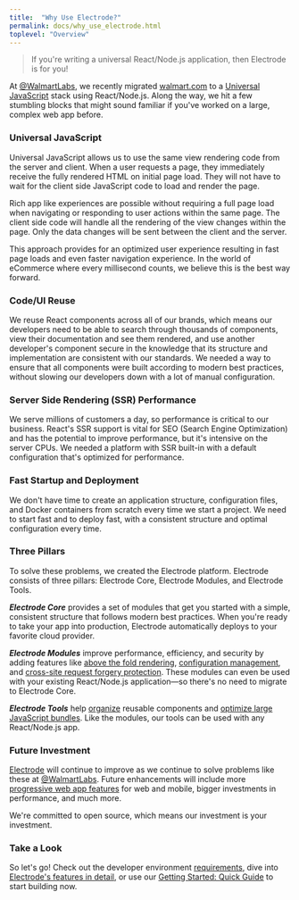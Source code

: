 ```yaml
---
title:  "Why Use Electrode?"
permalink: docs/why_use_electrode.html
toplevel: "Overview"
---
```


> If you're writing a universal React/Node.js application, then Electrode is for you!

At [@WalmartLabs](http://www.walmartlabs.com/), we recently migrated [walmart.com](http://walmart.com) to a [Universal JavaScript](https://medium.com/@mjackson/universal-javascript-4761051b7ae9#.k3j9fruyn)
stack using React/Node.js. Along the way, we hit a few stumbling blocks that
might sound familiar if you've worked on a large, complex web app before.

### Universal JavaScript
Universal JavaScript allows us to use the same view rendering code from the
server and client. When a user requests a page, they immediately receive
the fully rendered HTML on initial page load. They will not have to wait
for the client side JavaScript code to load and render the page.

Rich app like experiences are possible without requiring a full page load
when navigating or responding to user actions within the same page.
The client side code will handle all the rendering of the view changes within
the page. Only the data changes will be sent between the client and the server.

This approach provides for an optimized user experience resulting in fast
page loads and even faster navigation experience. In the world of eCommerce
where every millisecond counts, we believe this is the best way forward.

### Code/UI Reuse

We reuse React components across all of our brands, which means our developers
need to be able to search through thousands of components, view their
documentation and see them rendered, and use another developer's component
secure in the knowledge that its structure and implementation are consistent
with our standards. We needed a way to ensure that all components were built
according to modern best practices, without slowing our developers down with a
lot of manual configuration.

### Server Side Rendering (SSR) Performance

We serve millions of customers a day, so performance is critical to our business.
React's SSR support is vital for SEO (Search Engine Optimization) and has the potential to improve performance,
but it's intensive on the server CPUs. We needed a platform with SSR built-in with
a default configuration that's optimized for performance.

### Fast Startup and Deployment

We don't have time to create an application structure, configuration files, and
Docker containers from scratch every time we start a project. We need to start
fast and to deploy fast, with a consistent structure and optimal configuration every
time.

### Three Pillars

To solve these problems, we created the Electrode platform. Electrode consists
of three pillars: Electrode Core, Electrode Modules, and Electrode Tools.

***Electrode Core*** provides a set of modules that get you started with a simple,
consistent structure that follows modern best practices. When you're ready to
take your app into production, Electrode automatically deploys to your favorite
cloud provider.

***Electrode Modules*** improve performance, efficiency, and security by adding
features like [above the fold rendering](above_fold_rendering.html), [configuration management](confippet.html), and [cross-site request forgery protection](stateless_csrf_validation.html). These modules can even be used with your existing React/Node.js application—so there's no need to migrate to Electrode Core.

***Electrode Tools*** help [organize](electrode_explorer.html) reusable components and [optimize large
JavaScript bundles](electrify.html). Like the modules, our tools can be used with any
React/Node.js app.

### Future Investment

[Electrode](https://github.com/electrode-io) will continue to improve as we continue to solve problems like these at [@WalmartLabs](http://www.walmartlabs.com/). Future enhancements will include more [progressive web app
features](https://developers.google.com/web/progressive-web-apps/) for web and mobile, bigger investments in performance, and much more.

We're committed to open source, which means our investment is your investment.

### Take a Look

So let's go! Check out the developer environment
[requirements](requirements.html), dive into [Electrode's features in
detail](https://electrode-io.github.io/docs/what_is_electrode.html#features), or
use our [Getting Started: Quick Guide](get_started.html) to start building now.
